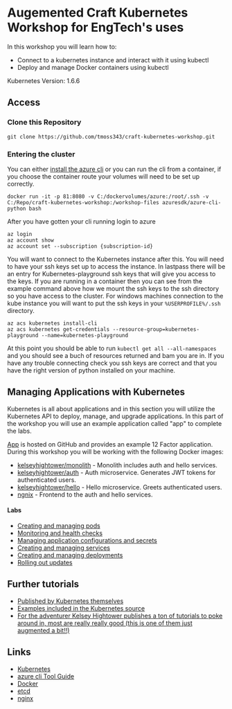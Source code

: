 # Augemented Craft Kubernetes Workshop for EngTech's uses

In this workshop you will learn how to:

* Connect to a kubernetes instance and interact with it using kubectl
* Deploy and manage Docker containers using kubectl

Kubernetes Version: 1.6.6

## Access

### Clone this Repository

```
git clone https://github.com/tmoss343/craft-kubernetes-workshop.git
```

### Entering the cluster

You can either [install the azure cli](https://docs.microsoft.com/en-us/cli/azure/install-azure-cli?view=azure-cli-latest) or you can run the cli from a container, if you choose the container route your volumes will need to be set up correctly.
```
docker run -it -p 81:8080 -v C:/dockervolumes/azure:/root/.ssh -v C:/Repo/craft-kubernetes-workshop:/workshop-files azuresdk/azure-cli-python bash
```

After you have gotten your cli running login to azure
```
az login
az account show
az account set --subscription {subscription-id}
```

You will want to connect to the Kubernetes instance after this. You will need to have your ssh keys set up to access the instance. In lastpass there will be an entry for Kubernetes-playground ssh keys that will give you access to the keys. If you are running in a container then you can see from the example command above how we mount the ssh keys to the ssh directory so you have access to the cluster. For windows machines connection to the kube instance you will want to put the ssh keys in your `%USERPROFILE%/.ssh` directory.

```
az acs kubernetes install-cli
az acs kubernetes get-credentials --resource-group=kubernetes-playground --name=kubernetes-playground
```

At this point you should be able to run `kubectl get all --all-namespaces` and you should see a buch of resources returned and bam you are in. If you have any trouble connecting check you ssh keys are correct and that you have the right version of python installed on your machine.

## Managing Applications with Kubernetes

Kubernetes is all about applications and in this section you will utilize the Kubernetes API to deploy, manage, and upgrade applications. In this part of the workshop you will use an example application called "app" to complete the labs.

[App](https://github.com/kelseyhightower/app) is hosted on GitHub and provides an example 12 Factor application. During this workshop you will be working with the following Docker images:

* [kelseyhightower/monolith](https://hub.docker.com/r/kelseyhightower/monolith) - Monolith includes auth and hello services.
* [kelseyhightower/auth](https://hub.docker.com/r/kelseyhightower/auth) - Auth microservice. Generates JWT tokens for authenticated users.
* [kelseyhightower/hello](https://hub.docker.com/r/kelseyhightower/hello) - Hello microservice. Greets authenticated users.
* [ngnix](https://hub.docker.com/_/nginx) - Frontend to the auth and hello services.

#### Labs

  * [Creating and managing pods](labs/creating-and-managing-pods.md)
  * [Monitoring and health checks](labs/monitoring-and-health-checks.md)
  * [Managing application configurations and secrets](labs/managing-application-configurations-and-secrets.md)
  * [Creating and managing services](labs/creating-and-managing-services.md)
  * [Creating and managing deployments](labs/creating-and-managing-deployments.md)
  * [Rolling out updates](labs/rolling-out-updates.md)

## Further tutorials

  * [Published by Kubernetes themselves](https://kubernetes.io/docs/tutorials/)
  * [Examples included in the Kubernetes source](https://github.com/kubernetes/examples)
  * [For the adventurer Kelsey Hightower publishes a ton of tutorials to poke around in, most are really really good (this is one of them just augmented a bit!!)](https://github.com/kelseyhightower)

## Links

  * [Kubernetes](http://googlecloudplatform.github.io/kubernetes)
  * [azure cli Tool Guide](https://docs.microsoft.com/en-us/cli/azure/overview?view=azure-cli-latest)
  * [Docker](https://docs.docker.com)
  * [etcd](https://coreos.com/docs/distributed-configuration/getting-started-with-etcd)
  * [nginx](http://nginx.org)
